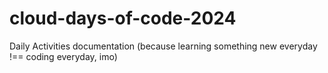 # cloud-days-of-code-2024
Daily Activities documentation (because learning something new everyday !== coding everyday, imo)
